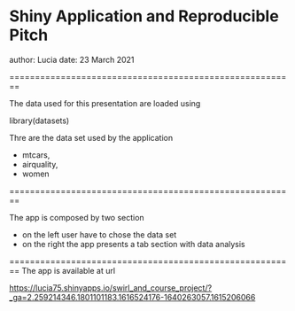 
Shiny Application and Reproducible Pitch
========================================================
author: Lucia
date: 23 March 2021


========================================================

The data used for this presentation are loaded using

library(datasets)

Thre are the data set used by the application

*  mtcars,
*  airquality,
*  women
        
========================================================

The app is composed by two section

*  on the left user have to chose the data set
*  on the right the app presents a tab section with
   data analysis

========================================================
The app is available at url

https://lucia75.shinyapps.io/swirl_and_course_project/?_ga=2.259214346.1801101183.1616524176-1640263057.1615206066
